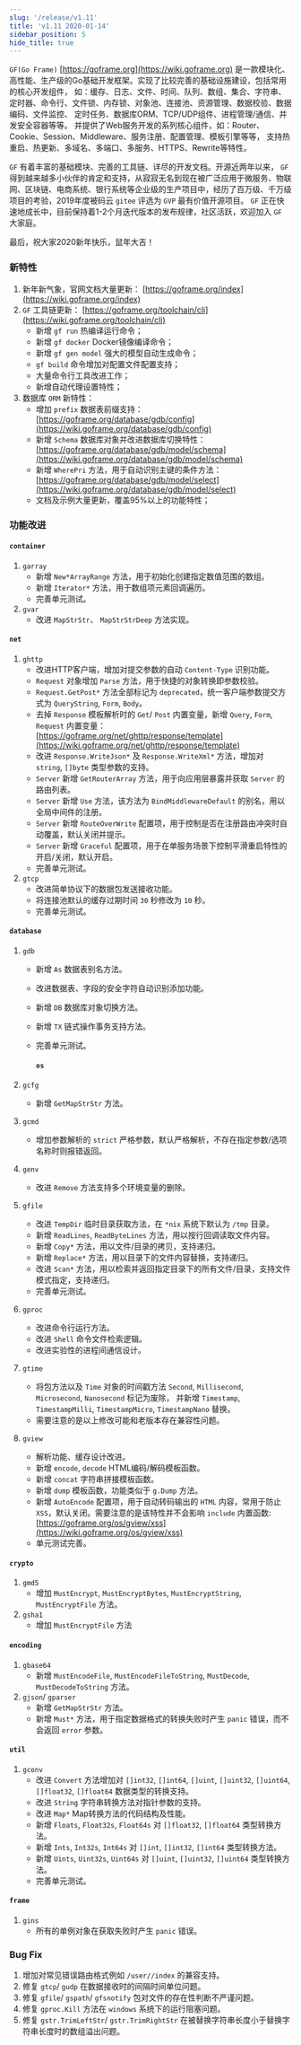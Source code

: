 ```yaml
---
slug: '/release/v1.11'
title: 'v1.11 2020-01-14'
sidebar_position: 5
hide_title: true
---
```


`GF(Go Frame)` [https://goframe.org](https://wiki.goframe.org) 是一款模块化、高性能、生产级的Go基础开发框架。实现了比较完善的基础设施建设，包括常用的核心开发组件， 如：缓存、日志、文件、时间、队列、数组、集合、字符串、定时器、命令行、文件锁、内存锁、对象池、连接池、资源管理、数据校验、数据编码、文件监控、 定时任务、数据库ORM、TCP/UDP组件、进程管理/通信、并发安全容器等等。 并提供了Web服务开发的系列核心组件，如：Router、Cookie、Session、Middleware、服务注册、配置管理、模板引擎等等， 支持热重启、热更新、多域名、多端口、多服务、HTTPS、Rewrite等特性。

`GF` 有着丰富的基础模块、完善的工具链、详尽的开发文档。开源近两年以来， `GF` 得到越来越多小伙伴的肯定和支持，从寂寂无名到现在被广泛应用于微服务、物联网、区块链、电商系统、银行系统等企业级的生产项目中，经历了百万级、千万级项目的考验，2019年度被码云 `gitee` 评选为 `GVP` 最有价值开源项目。 `GF` 正在快速地成长中，目前保持着1-2个月迭代版本的发布规律，社区活跃，欢迎加入 `GF` 大家庭。

最后，祝大家2020新年快乐，鼠年大吉！

### 新特性

1. 新年新气象，官网文档大量更新： [https://goframe.org/index](https://wiki.goframe.org/index)
2. `GF` 工具链更新： [https://goframe.org/toolchain/cli](https://wiki.goframe.org/toolchain/cli)
   - 新增 `gf run` 热编译运行命令；
   - 新增 `gf docker` Docker镜像编译命令；
   - 新增 `gf gen model` 强大的模型自动生成命令；
   - `gf build` 命令增加对配置文件配置支持；
   - 大量命令行工具改进工作；
   - 新增自动代理设置特性；
3. 数据库 `ORM` 新特性：
   - 增加 `prefix` 数据表前缀支持： [https://goframe.org/database/gdb/config](https://wiki.goframe.org/database/gdb/config)
   - 新增 `Schema` 数据库对象并改进数据库切换特性： [https://goframe.org/database/gdb/model/schema](https://wiki.goframe.org/database/gdb/model/schema)
   - 新增 `WherePri` 方法，用于自动识别主键的条件方法： [https://goframe.org/database/gdb/model/select](https://wiki.goframe.org/database/gdb/model/select)
   - 文档及示例大量更新，覆盖95%以上的功能特性；

### 功能改进

#### `container`

1. `garray`
   - 新增 `New*ArrayRange` 方法，用于初始化创建指定数值范围的数组。
   - 新增 `Iterator*` 方法，用于数组项元素回调遍历。
   - 完善单元测试。
2. `gvar`
   - 改进 `MapStrStr`、 `MapStrStrDeep` 方法实现。

#### `net`

1. `ghttp`
   - 改进HTTP客户端，增加对提交参数的自动 `Content-Type` 识别功能。
   - `Request` 对象增加 `Parse` 方法，用于快捷的对象转换即参数校验。
   - `Request.GetPost*` 方法全部标记为 `deprecated`，统一客户端参数提交方式为 `QueryString`, `Form`, `Body`。
   - 去掉 `Response` 模板解析时的 `Get`/ `Post` 内置变量，新增 `Query`, `Form`, `Request` 内置变量： [https://goframe.org/net/ghttp/response/template](https://wiki.goframe.org/net/ghttp/response/template)
   - 改进 `Response.WriteJson*` 及 `Response.WriteXml*` 方法，增加对 `string`, `[]byte` 类型参数的支持。
   - `Server` 新增 `GetRouterArray` 方法，用于向应用层暴露并获取 `Server` 的路由列表。
   - `Server` 新增 `Use` 方法，该方法为 `BindMiddlewareDefault` 的别名，用以全局中间件的注册。
   - `Server` 新增 `RouteOverWrite` 配置项，用于控制是否在注册路由冲突时自动覆盖，默认关闭并提示。
   - `Server` 新增 `Graceful` 配置项，用于在单服务场景下控制平滑重启特性的开启/关闭，默认开启。
   - 完善单元测试。
2. `gtcp`
   - 改进简单协议下的数据包发送接收功能。
   - 将连接池默认的缓存过期时间 `30` 秒修改为 `10` 秒。
   - 完善单元测试。

#### `database`

1. `gdb`

   - 新增 `As` 数据表别名方法。

   - 改进数据表、字段的安全字符自动识别添加功能。

   - 新增 `DB` 数据库对象切换方法。

   - 新增 `TX` 链式操作事务支持方法。

   - 完善单元测试。


     #### `os`
2. `gcfg`

   - 新增 `GetMapStrStr` 方法。
3. `gcmd`

   - 增加参数解析的 `strict` 严格参数，默认严格解析，不存在指定参数/选项名称时则报错返回。
4. `genv`

   - 改进 `Remove` 方法支持多个环境变量的删除。
5. `gfile`

   - 改进 `TempDir` 临时目录获取方法，在 `*nix` 系统下默认为 `/tmp` 目录。
   - 新增 `ReadLines`, `ReadByteLines` 方法，用以按行回调读取文件内容。
   - 新增 `Copy*` 方法，用以文件/目录的拷贝，支持递归。
   - 新增 `Replace*` 方法，用以目录下的文件内容替换，支持递归。
   - 改进 `Scan*` 方法，用以检索并返回指定目录下的所有文件/目录，支持文件模式指定，支持递归。
   - 完善单元测试。
6. `gproc`

   - 改进命令行运行方法。
   - 改进 `Shell` 命令文件检索逻辑。
   - 改进实验性的进程间通信设计。
7. `gtime`

   - 将包方法以及 `Time` 对象的时间戳方法 `Second`, `Millisecond`, `Microsecond`, `Nanosecond` 标记为废除， 并新增 `Timestamp`, `TimestampMilli`, `TimestampMicro`, `TimestampNano` 替换。
   - 需要注意的是以上修改可能和老版本存在兼容性问题。
8. `gview`

   - 解析功能、缓存设计改进。
   - 新增 `encode`, `decode` HTML编码/解码模板函数。
   - 新增 `concat` 字符串拼接模板函数。
   - 新增 `dump` 模板函数，功能类似于 `g.Dump` 方法。
   - 新增 `AutoEncode` 配置项，用于自动转码输出的 `HTML` 内容，常用于防止 `XSS`，默认关闭。需要注意的是该特性并不会影响 `include` 内置函数: [https://goframe.org/os/gview/xss](https://wiki.goframe.org/os/gview/xss)
   - 单元测试完善。

#### `crypto`

1. `gmd5`
   - 增加 `MustEncrypt`, `MustEncryptBytes`, `MustEncryptString`, `MustEncryptFile` 方法。
2. `gsha1`
   - 增加 `MustEncryptFile` 方法

#### `encoding`

1. `gbase64`
   - 新增 `MustEncodeFile`, `MustEncodeFileToString`, `MustDecode`, `MustDecodeToString` 方法。
2. `gjson`/ `gparser`
   - 新增 `GetMapStrStr` 方法。
   - 新增 `Must*` 方法，用于指定数据格式的转换失败时产生 `panic` 错误，而不会返回 `error` 参数。

#### `util`

1. `gconv`
   - 改进 `Convert` 方法增加对 `[]int32`, `[]int64`, `[]uint`, `[]uint32`, `[]uint64`, `[]float32`, `[]float64` 数据类型的转换支持。
   - 改进 `String` 字符串转换方法对指针参数的支持。
   - 改进 `Map*` Map转换方法的代码结构及性能。
   - 新增 `Floats`, `Float32s`, `Float64s` 对 `[]float32`, `[]float64` 类型转换方法。
   - 新增 `Ints`, `Int32s`, `Int64s` 对 `[]int`, `[]int32`, `[]int64` 类型转换方法。
   - 新增 `Uints`, `Uint32s`, `Uint64s` 对 `[]uint`, `[]uint32`, `[]uint64` 类型转换方法。
   - 完善单元测试。

#### `frame`

1. `gins`
   - 所有的单例对象在获取失败时产生 `panic` 错误。

### Bug Fix

1. 增加对常见错误路由格式例如 `/user//index` 的兼容支持。
2. 修复 `gtcp`/ `gudp` 在数据接收时的间隔时间单位问题。
3. 修复 `gfile`/ `gspath`/ `gfsnotify` 包对文件的存在性判断不严谨问题。
4. 修复 `gproc.Kill` 方法在 `windows` 系统下的运行阻塞问题。
5. 修复 `gstr.TrimLeftStr`/ `gstr.TrimRightStr` 在被替换字符串长度小于替换字符串长度时的数组溢出问题。